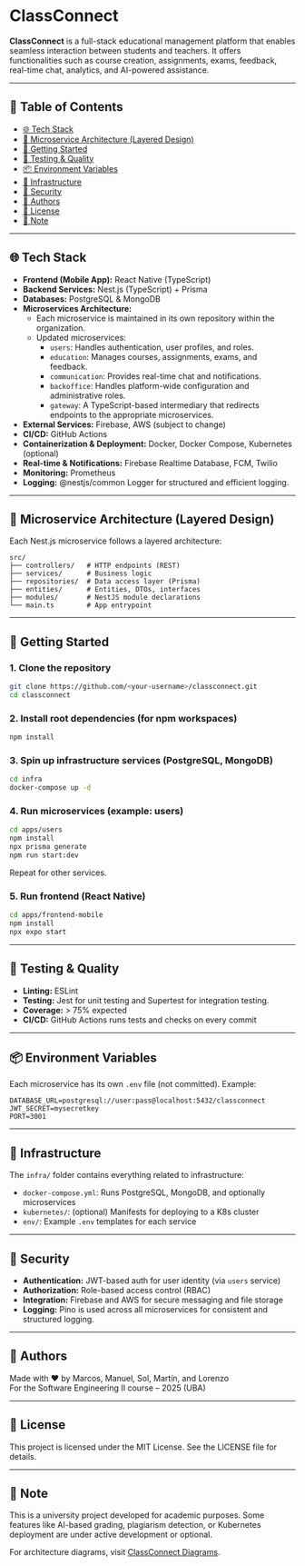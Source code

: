 # ClassConnect

**ClassConnect** is a full-stack educational management platform that enables seamless interaction between students and teachers. It offers functionalities such as course creation, assignments, exams, feedback, real-time chat, analytics, and AI-powered assistance.

---

## 📑 Table of Contents

- [🌐 Tech Stack](#-tech-stack)
- [🧱 Microservice Architecture (Layered Design)](#-microservice-architecture-layered-design)
- [🚀 Getting Started](#-getting-started)
- [🧪 Testing & Quality](#-testing--quality)
- [📦 Environment Variables](#-environment-variables)
- [📂 Infrastructure](#-infrastructure)
- [🔐 Security](#-security)
- [🧠 Authors](#-authors)
- [📄 License](#-license)
- [📌 Note](#-note)

---

## 🌐 Tech Stack

- **Frontend (Mobile App):** React Native (TypeScript)
- **Backend Services:** Nest.js (TypeScript) + Prisma
- **Databases:** PostgreSQL & MongoDB
- **Microservices Architecture:**
  - Each microservice is maintained in its own repository within the organization.
  - Updated microservices:
    - `users`: Handles authentication, user profiles, and roles.
    - `education`: Manages courses, assignments, exams, and feedback.
    - `communication`: Provides real-time chat and notifications.
    - `backoffice`: Handles platform-wide configuration and administrative roles.
    - `gateway`: A TypeScript-based intermediary that redirects endpoints to the appropriate microservices.
- **External Services:** Firebase, AWS (subject to change)
- **CI/CD:** GitHub Actions
- **Containerization & Deployment:** Docker, Docker Compose, Kubernetes (optional)
- **Real-time & Notifications:** Firebase Realtime Database, FCM, Twilio
- **Monitoring:** Prometheus
- **Logging:** @nestjs/common Logger for structured and efficient logging.

---

## 🧱 Microservice Architecture (Layered Design)

Each Nest.js microservice follows a layered architecture:

```
src/
├── controllers/   # HTTP endpoints (REST)
├── services/      # Business logic
├── repositories/  # Data access layer (Prisma)
├── entities/      # Entities, DTOs, interfaces
├── modules/       # NestJS module declarations
└── main.ts        # App entrypoint
```

---

## 🚀 Getting Started

### 1. Clone the repository
```bash
git clone https://github.com/<your-username>/classconnect.git
cd classconnect
```

### 2. Install root dependencies (for npm workspaces)
```bash
npm install
```

### 3. Spin up infrastructure services (PostgreSQL, MongoDB)
```bash
cd infra
docker-compose up -d
```

### 4. Run microservices (example: users)
```bash
cd apps/users
npm install
npx prisma generate
npm run start:dev
```
Repeat for other services.

### 5. Run frontend (React Native)
```bash
cd apps/frontend-mobile
npm install
npx expo start
```

---

## 🧪 Testing & Quality

- **Linting:** ESLint
- **Testing:** Jest for unit testing and Supertest for integration testing.
- **Coverage:** > 75% expected
- **CI/CD:** GitHub Actions runs tests and checks on every commit

---

## 📦 Environment Variables

Each microservice has its own `.env` file (not committed). Example:

```
DATABASE_URL=postgresql://user:pass@localhost:5432/classconnect
JWT_SECRET=mysecretkey
PORT=3001
```

---

## 📂 Infrastructure

The `infra/` folder contains everything related to infrastructure:

- `docker-compose.yml`: Runs PostgreSQL, MongoDB, and optionally microservices
- `kubernetes/`: (optional) Manifests for deploying to a K8s cluster
- `env/`: Example `.env` templates for each service

---

## 🔐 Security

- **Authentication:** JWT-based auth for user identity (via `users` service)
- **Authorization:** Role-based access control (RBAC)
- **Integration:** Firebase and AWS for secure messaging and file storage
- **Logging:** Pino is used across all microservices for consistent and structured logging.

---

## 🧠 Authors

Made with ❤️ by Marcos, Manuel, Sol, Martín, and Lorenzo  
For the Software Engineering II course – 2025 (UBA)

---

## 📄 License

This project is licensed under the MIT License. See the LICENSE file for details.

---

## 📌 Note

This is a university project developed for academic purposes. Some features like AI-based grading, plagiarism detection, or Kubernetes deployment are under active development or optional.

For architecture diagrams, visit [ClassConnect Diagrams](https://app.diagrams.net/#G1UschOvO0-WKVGdOc6sW5xcUUgjp-m-75#%7B%22pageId%22%3A%227CLobzQo_xTtJIu9ze5o%22%7D).

